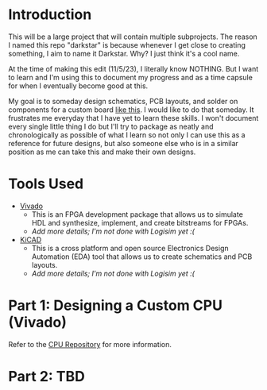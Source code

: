 # Introduction
This will be a large project that will contain multiple subprojects. The reason I named this repo "darkstar" is because whenever I get close to creating something, I aim to name it Darkstar. Why? I just think it's a cool name.

At the time of making this edit (11/5/23), I literally know NOTHING. But I want to learn and I'm using this to document my progress and as a time capsule for when I eventually become good at this.

My goal is to someday design schematics, PCB layouts, and solder on components for a custom board [like this](https://github.com/petit-miner/Blueberry-PI). I would like to do that someday. It frustrates me everyday that I have yet to learn these skills. I won't document every single little thing I do but I'll try to package as neatly and chronologically as possible of what I learn so not only I can use this as a reference for future designs, but also someone else who is in a similar position as me can take this and make their own designs.

# Tools Used
- [Vivado](https://www.xilinx.com/support/download.html)
    - This is an FPGA development package that allows us to simulate HDL and synthesize, implement, and create bitstreams for FPGAs.
    - *Add more details; I'm not done with Logisim yet :(*
- [KiCAD](https://www.kicad.org/)
    - This is a cross platform and open source Electronics Design Automation (EDA) tool that allows us to create schematics and PCB layouts.
    - *Add more details; I'm not done with Logisim yet :(*

# Part 1: Designing a Custom CPU (Vivado)

Refer to the [CPU Repository](https://github.com/Dishoungh/cpu.git) for more information.

# Part 2: TBD
